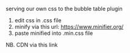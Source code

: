 serving our own css to the bubble table plugin

1. edit css in .css file
2. minify via this url: https://www.minifier.org/
3. paste minified into .min.css file

NB. CDN via this link
